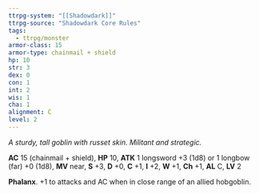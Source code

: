 ```yaml
---
ttrpg-system: "[[Shadowdark]]"
ttrpg-source: "Shadowdark Core Rules"
tags:
  - ttrpg/monster
armor-class: 15
armor-type: chainmail + shield
hp: 10
str: 3
dex: 0
con: 1
int: 2
wis: 1
cha: 1
alignment: C
level: 2
---
```


_A sturdy, tall goblin with russet skin. Militant and strategic._

**AC** 15 (chainmail + shield), **HP** 10, **ATK** 1 longsword +3 (1d8) or 1 longbow (far) +0 (1d8), **MV** near, **S** +3, **D** +0, **C** +1, **I** +2, **W** +1, **Ch** +1, **AL** C, **LV** 2

**Phalanx**. +1 to attacks and AC when in close range of an allied hobgoblin.

